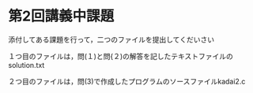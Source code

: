 #  第2回講義中課題

添付してある課題を行って，二つのファイルを提出してくだいさい   

１つ目のファイルは，問(１)と問{２)の解答を記したテキストファイルの solution.txt   

２つ目のファイルは，問(3)で作成したプログラムのソースファイルkadai2.c    
